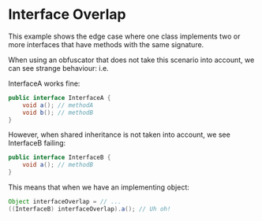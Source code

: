 # Interface Overlap

This example shows the edge case where one class implements two or more interfaces that have methods with the same signature.

When using an obfuscator that does not take this scenario into account, we can see strange behaviour: i.e.

InterfaceA works fine:
```java
public interface InterfaceA {
    void a(); // methodA
    void b(); // methodB
}
```

However, when shared inheritance is not taken into account, we see InterfaceB failing:
```java
public interface InterfaceB {
    void a(); // methodB
}
```

This means that when we have an implementing object:
```java
Object interfaceOverlap = // ...
((InterfaceB) interfaceOverlap).a(); // Uh oh!
```
